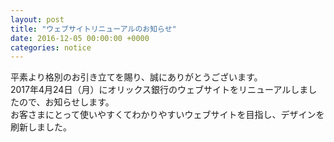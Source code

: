 ```yaml
---
layout: post
title: "ウェブサイトリニューアルのお知らせ"
date: 2016-12-05 00:00:00 +0000
categories: notice
---
```

平素より格別のお引き立てを賜り、誠にありがとうございます。<br>
2017年4月24日（月）にオリックス銀行のウェブサイトをリニューアルしましたので、お知らせします。<br>
お客さまにとって使いやすくてわかりやすいウェブサイトを目指し、デザインを刷新しました。
